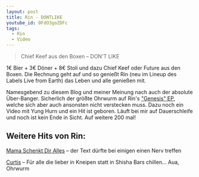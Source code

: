 ```yaml
---
layout: post
title: Rin - DONTLIKE
youtube_id: 0FdO3goZDFc
tags:
  - Rin
  - Video
---
```

> Chief Keef aus den Boxen – DON'T LIKE

<!--more-->
1€ Bier + 3€ Döner + 8€ Stoli und dazu Chief Keef oder Future aus den Boxen. Die Rechnung geht auf und so genießt Rin (neu im Lineup des Labels Live from Earth) das Leben und alle genießen mit.

Namesgebend zu diesem Blog und meiner Meinung nach auch der absolute Über-Banger. Sicherlich der größte Ohrwurm auf Rin's ["Genesis" EP](https://rin893.bandcamp.com/), welche sich aber auch ansonsten nicht verstecken muss. Dazu noch ein Video mit Yung Hurn und ein Hit ist geboren. Läuft bei mir auf Dauerschleife und noch ist kein Ende in Sicht. Auf weitere 200 mal!

## Weitere Hits von Rin:
[Mama Schenkt Dir Alles](https://youtu.be/A4mgTKnW3ps) – der Text dürfte bei einigen einen Nerv treffen

[Curtis](https://youtu.be/Ki8oMXItMv8) – Für alle die lieber in Kneipen statt in Shisha Bars chillen... Aua, Ohrwurm
